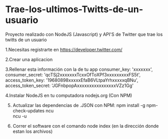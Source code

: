 # Trae-los-ultimos-Twitts-de-un-usuario
Proyecto realizado con NodeJS (Javascript) y API'S de Twitter que trae los twitts de un usuario

1.Necesitas registrarte en https://developer.twitter.com/

2.Crear una aplicacion 

3.Rellenar esta información con la de tu app
consumer_key: 'xxxxxxx',
consumer_secret: 'qcTSj2xxxxxxxTcxxOfToXPf3xxxxxxxxxFS5t',
access_token_key: '19680898xxxxxEfaB6VLtpaYrhxxxxxqBNu',
access_token_secret: 'JGFnbpopAxxxxxxxxxxxxxxxxVZz1Gg'

4.Instalar NodeJS en tu computadora nodejs.org (Con NPM)

5. Actualizar las dependencias de .JSON con NPM:
npm install -g npm-check-updates 
ncu  
ncu -u 

6. Correr el software con el comando node index (en la dirección donde estan los archivos)
